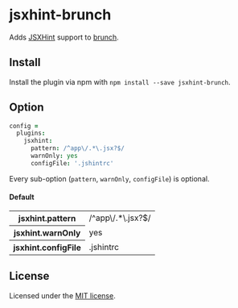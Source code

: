 # jsxhint-brunch

Adds [JSXHint](https://github.com/STRML/JSXHint) support to [brunch](http://brunch.io).

## Install

Install the plugin via npm with `npm install --save jsxhint-brunch`.

## Option

```coffeescript
config =
  plugins:
    jsxhint:
      pattern: /^app\/.*\.jsx?$/
      warnOnly: yes
      configFile: '.jshintrc'
```

Every sub-option (`pattern`, `warnOnly`, `configFile`) is optional.

#### Default

<table>
  <tr>
    <th>jsxhint.pattern</th>
    <td>/^app\/.*\.jsx?$/</td>
  </tr>
  <tr>
    <th>jsxhint.warnOnly</th>
    <td>yes</td>
  </tr>
  <tr>
    <th>jsxhint.configFile</th>
    <td>.jshintrc</td>
  </tr>
</table>

## License

Licensed under the [MIT license](jsxhint-brunch/blob/master/LICENSE-MIT).
